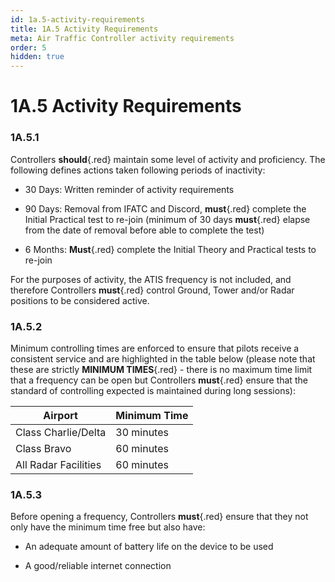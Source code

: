 ```yaml
---
id: 1a.5-activity-requirements
title: 1A.5 Activity Requirements
meta: Air Traffic Controller activity requirements
order: 5
hidden: true
---
```


# 1A.5  Activity Requirements

 

### 1A.5.1    

Controllers **should**{.red} maintain some level of activity and proficiency. The following defines actions taken following periods of inactivity:

 

 -    30 Days:   Written reminder of activity requirements

 -    90 Days:   Removal from IFATC and Discord, **must**{.red} complete the Initial Practical test to re-join (minimum of 30 days **must**{.red} elapse from the date of removal before able to complete the test)

 -    6 Months:  **Must**{.red} complete the Initial Theory and Practical tests to re-join

 

For the purposes of activity, the ATIS frequency is not included, and therefore Controllers **must**{.red} control Ground, Tower and/or Radar positions to be considered active.



### 1A.5.2    

Minimum controlling times are enforced to ensure that pilots receive a consistent service and are highlighted in the table below (please note that these are strictly **MINIMUM TIMES**{.red} - there is no maximum time limit that a frequency can be open but Controllers **must**{.red} ensure that the standard of controlling expected is maintained during long sessions):

 

| **Airport**          | **Minimum  Time** |
| -------------------- | ----------------- |
| Class Charlie/Delta  | 30 minutes        |
| Class Bravo          | 60 minutes        |
| All Radar Facilities | 60 minutes        |

 

### 1A.5.3    

Before opening a frequency, Controllers **must**{.red} ensure that they not only have the minimum time free but also have:

 

 -    An adequate amount of battery life on the device to be used

 -    A good/reliable internet connection

 